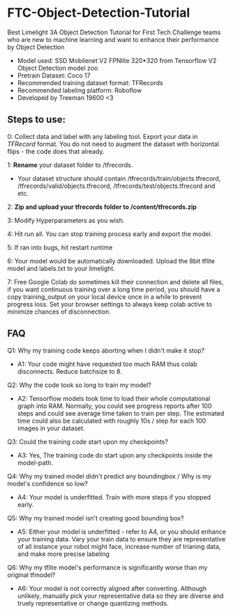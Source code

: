 # FTC-Object-Detection-Tutorial
Best Limelight 3A Object Detection Tutorial for First Tech Challenge teams who are new to machine learning and want to enhance their performance by Object Detection

- Model used: SSD Mobilenet V2 FPNlite 320*320 from Tensorflow V2 Object Detection model zoo
- Pretrain Dataset: Coco 17
- Recommended training dataset format: TFRecords
- Recommended labeling platform: Roboflow
- Developed by Treeman 19600 <3

## **Steps to use:**

0: Collect data and label with any labeling tool. Export your data in *TFRecord* format. You do not need to augment the dataset with horizontal flips - the code does that already.

1: **Rename** your dataset folder to /tfrecords.
  - Your dataset structure should contain /tfrecords/train/objects.tfrecord, /tfrecords/valid/objects.tfrecord, /tfrecords/test/objects.tfrecord and etc.

2: **Zip and upload your tfrecords folder to /content/tfrecords.zip**

3: Modify Hyperparameters as you wish.

4: Hit run all. You can stop training process early and export the model.

5: If ran into bugs, hit restart runtime

6: Your model would be automatically downloaded. Upload the 8bit tflite model and labels.txt to your limelight. 

7: Free Google Colab do sometimes kill their connection and delete all files, if you want continuous training over a long time period, you should have a copy training_output on your local device once in a while to prevent progress loss. Set your browser settings to always keep colab active to minimize chances of disconnection.

## **FAQ**

Q1: Why my training code keeps aborting when I didn't make it stop?

- A1: Your code might have requested too much RAM thus colab disconnects. Reduce batchsize to 8.

Q2: Why the code took so long to train my model? 

- A2: Tensorflow models took time to load their whole computational graph into RAM. Normally, you could see progress reports after 100 steps and could see average time taken to train per step. The estimated time could also be calculated with roughly 10s / step for each 100 images in your dataset.

Q3: Could the training code start upon my checkpoints?

- A3: Yes, The training code do start upon any checkpoints inside the model-path.

Q4: Why my trained model didn't predict any boundingbox / Why is my model's confidence so low?

- A4: Your model is underfitted. Train with more steps if you stopped early.

Q5: Why my trained model isn't creating good bounding box?

- A5: Either your model is underfitted - refer to A4, or you should enhance your training data. Vary your train data to ensure they are representative of all instance your robot might face, increase number of trianing data, and make more precise labeling

Q6: Why my tflite model's performance is significantly worse than my original tfmodel?

- A6: Your model is not correctly aligned after converting. Although unlikely, manually pick your representative data so they are diverse and truely representative or change quantizing methods.

